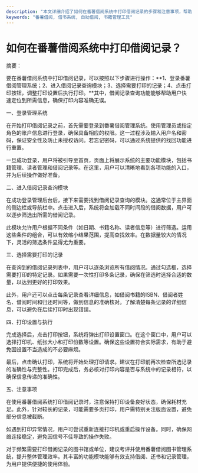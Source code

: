 ```yaml
---
description: "本文详细介绍了如何在番薯借阅系统中打印借阅记录的步骤和注意事项，帮助用户高效管理借阅信息。"
keywords: "番薯借阅, 借书系统, 自助借阅, 书籍管理工具"
---
```

# 如何在番薯借阅系统中打印借阅记录？

摘要：

要在番薯借阅系统中打印借阅记录，可以按照以下步骤进行操作：**1、登录番薯借阅管理系统；2、进入借阅记录查询模块；3、选择需要打印的记录；4、点击打印按钮，调整打印设置后执行打印。**其中，借阅记录查询功能能够帮助用户快速定位到所需信息，确保打印内容准确无误。

一、登录管理系统

在开始打印借阅记录之前，首先需要登录到番薯借阅管理系统。使用管理员或指定角色的账户信息进行登录，确保具备相应的权限。这一过程涉及输入用户名和密码，保证安全性及防止未授权访问。若忘记密码，可以通过系统提供的找回功能进行重置。

一旦成功登录，用户将被引导至首页，页面上将展示系统的主要功能模块，包括书籍管理、读者管理和借阅记录等。在这里，用户可以清晰地看到各项功能的入口，并为后续操作做好准备。

二、进入借阅记录查询模块

在成功登录管理后台后，接下来需要找到借阅记录查询的模块。这通常位于主界面的侧边栏或导航栏中。点击进入后，系统将会加载不同时间段的借阅数据，用户可以逐步筛选出所需的借阅记录。

此模块允许用户根据不同条件（如日期、书籍名称、读者信息等）进行筛选。运用这些条件的组合，可以有效缩小结果范围，提高查找效率。在数据量较大的情况下，灵活的筛选条件显得尤为重要。

三、选择需要打印的记录

在查询到的借阅记录列表中，用户可以逐条浏览所有借阅情况。通过勾选框，选择需要打印的特定记录。如果需要一次性打印多条记录，确保在筛选时选择合适的数量，以达到更好的打印效果。

此外，用户还可以点击每条记录查看详细信息，如借阅书籍的ISBN、借阅者姓名、借阅时间和归还时间等，做到信息的准确核对。了解清楚每条记录的详细信息，可以避免在后续打印时出现错误。

四、打印设置与执行

完成选择后，点击打印按钮，系统将弹出打印设置窗口。在这个窗口中，用户可以选择打印机、纸张大小和打印份数等设置。确保这些设置符合实际需求，有助于避免因设置不当造成的不必要麻烦。

最后，点击确认打印，系统将开始处理打印请求。建议在打印前再次检查所选记录的准确性与完整性。打印完成后，务必核对打印内容是否与系统中的记录相符，以确保信息传递的准确性。

五、注意事项

在使用番薯借阅系统打印借阅记录时，注意保持打印设备良好状态，确保耗材充足。此外，针对较长的记录，可能需要多页打印，用户需特别关注版面设置，避免部分信息被截断。

如遇到打印异常情况，用户可尝试重新连接打印机或重启操作设备。同时，确保网络连接稳定，避免因信号不佳导致的操作失败。

对于频繁需要打印借阅记录的图书馆或单位，建议考评并使用番薯借阅图书管理系统，提升整体管理效率。其丰富的功能模块能够有效支持借阅、还书和记录管理，为用户提供便捷的使用体验。
